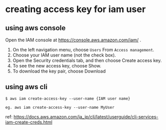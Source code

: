 # creating access key for iam user

## using aws console
Open the IAM console at https://console.aws.amazon.com/iam/ .
1. On the left navigation menu, choose `Users` From `Access management`.
2. Choose your IAM user name (not the check box).
3. Open the Security credentials tab, and then choose Create access key.
4. To see the new access key, choose Show.
5. To download the key pair, choose Download

## using aws cli

```
$ aws iam create-access-key --user-name {IAM user name}
 
eg. aws iam create-access-key --user-name MyUser
```

ref:
https://docs.aws.amazon.com/ja_jp/cli/latest/userguide/cli-services-iam-create-creds.html